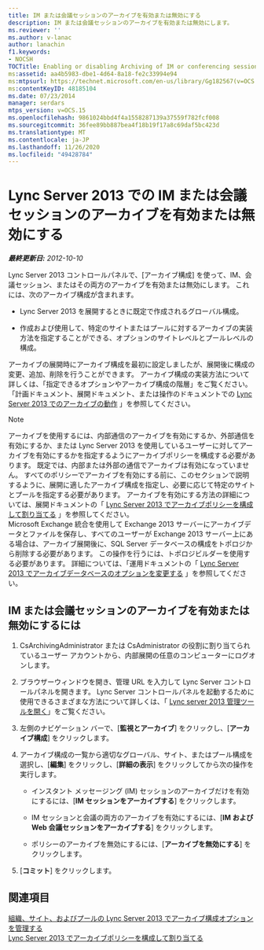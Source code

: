 ```yaml
---
title: IM または会議セッションのアーカイブを有効または無効にする
description: IM または会議セッションのアーカイブを有効または無効にします。
ms.reviewer: ''
ms.author: v-lanac
author: lanachin
f1.keywords:
- NOCSH
TOCTitle: Enabling or disabling Archiving of IM or conferencing sessions
ms:assetid: aa4b5983-dbe1-4d64-8a18-fe2c33994e94
ms:mtpsurl: https://technet.microsoft.com/en-us/library/Gg182567(v=OCS.15)
ms:contentKeyID: 48185104
ms.date: 07/23/2014
manager: serdars
mtps_version: v=OCS.15
ms.openlocfilehash: 9861024bbd4f4a1558287139a37559f782fcf008
ms.sourcegitcommit: 36fee89bb887bea4f18b19f17a8c69daf5bc423d
ms.translationtype: MT
ms.contentlocale: ja-JP
ms.lasthandoff: 11/26/2020
ms.locfileid: "49428784"
---
```

# <a name="enabling-or-disabling-archiving-of-im-or-conferencing-sessions-in-lync-server-2013"></a>Lync Server 2013 での IM または会議セッションのアーカイブを有効または無効にする

<div data-xmlns="http://www.w3.org/1999/xhtml">

<div class="topic" data-xmlns="http://www.w3.org/1999/xhtml" data-msxsl="urn:schemas-microsoft-com:xslt" data-cs="https://msdn.microsoft.com/">

<div data-asp="https://msdn2.microsoft.com/asp">



</div>

<div id="mainSection">

<div id="mainBody">

<span> </span>

_**最終更新日:** 2012-10-10_

Lync Server 2013 コントロールパネルで、[アーカイブ構成] を使って、IM、会議セッション、またはその両方のアーカイブを有効または無効にします。 これには、次のアーカイブ構成が含まれます。

  - Lync Server 2013 を展開するときに既定で作成されるグローバル構成。

  - 作成および使用して、特定のサイトまたはプールに対するアーカイブの実装方法を指定することができる、オプションのサイトレベルとプールレベルの構成。

アーカイブの展開時にアーカイブ構成を最初に設定しましたが、展開後に構成の変更、追加、削除を行うことができます。 アーカイブ構成の実装方法について詳しくは、「指定できるオプションやアーカイブ構成の階層」をご覧ください。「計画ドキュメント、展開ドキュメント、または操作のドキュメントでの [Lync Server 2013 でのアーカイブの動作](lync-server-2013-how-archiving-works.md) 」を参照してください。

<div>


> [!NOTE]
> アーカイブを使用するには、内部通信のアーカイブを有効にするか、外部通信を有効にするか、または Lync Server 2013 を使用しているユーザーに対してアーカイブを有効にするかを指定するようにアーカイブポリシーを構成する必要があります。 既定では、内部または外部の通信でアーカイブは有効になっていません。 すべてのポリシーでアーカイブを有効にする前に、このセクションで説明するように、展開に適したアーカイブ構成を指定し、必要に応じて特定のサイトとプールを指定する必要があります。 アーカイブを有効にする方法の詳細については、展開ドキュメントの「 <A href="lync-server-2013-configuring-and-assigning-archiving-policies.md">Lync Server 2013 でアーカイブポリシーを構成して割り当てる</A> 」を参照してください。<BR>Microsoft Exchange 統合を使用して Exchange 2013 サーバーにアーカイブデータとファイルを保存し、すべてのユーザーが Exchange 2013 サーバー上にある場合は、アーカイブ展開後に、SQL Server データベースの構成をトポロジから削除する必要があります。 この操作を行うには、トポロジビルダーを使用する必要があります。 詳細については、「運用ドキュメントの「 <A href="lync-server-2013-changing-archiving-database-options.md">Lync Server 2013 でアーカイブデータベースのオプションを変更する</A> 」を参照してください。



</div>

<div>

## <a name="to-enable-or-disable-archiving-of-im-or-conferencing-sessions"></a>IM または会議セッションのアーカイブを有効または無効にするには

1.  CsArchivingAdministrator または CsAdministrator の役割に割り当てられているユーザー アカウントから、内部展開の任意のコンピューターにログオンします。

2.  ブラウザーウィンドウを開き、管理 URL を入力して Lync Server コントロールパネルを開きます。 Lync Server コントロールパネルを起動するために使用できるさまざまな方法について詳しくは、「 [Lync server 2013 管理ツールを開く](lync-server-2013-open-lync-server-administrative-tools.md)」をご覧ください。

3.  左側のナビゲーション バーで、[**監視とアーカイブ**] をクリックし、[**アーカイブ構成**] をクリックします。

4.  アーカイブ構成の一覧から適切なグローバル、サイト、またはプール構成を選択し、[**編集**] をクリックし、[**詳細の表示**] をクリックしてから次の操作を実行します。
    
      - インスタント メッセージング (IM) セッションのアーカイブだけを有効にするには、[**IM セッションをアーカイブする**] をクリックします。
    
      - IM セッションと会議の両方のアーカイブを有効にするには、[**IM および Web 会議セッションをアーカイブする**] をクリックします。
    
      - ポリシーのアーカイブを無効にするには、[**アーカイブを無効にする**] をクリックします。

5.  [**コミット**] をクリックします。

</div>

<div>

## <a name="see-also"></a>関連項目


[組織、サイト、およびプールの Lync Server 2013 でアーカイブ構成オプションを管理する](lync-server-2013-managing-archiving-configuration-options-for-your-organization-sites-and-pools.md)  
[Lync Server 2013 でアーカイブポリシーを構成して割り当てる](lync-server-2013-configuring-and-assigning-archiving-policies.md)  
  

</div>

</div>

<span> </span>

</div>

</div>

</div>

